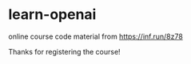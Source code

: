 # learn-openai

online course code material from https://inf.run/8z78

Thanks for registering the course!

